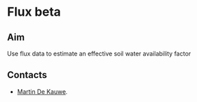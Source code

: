 # Flux beta

## Aim

Use flux data to estimate an effective soil water availability factor


## Contacts
* [Martin De Kauwe](http://mdekauwe.github.io/).
